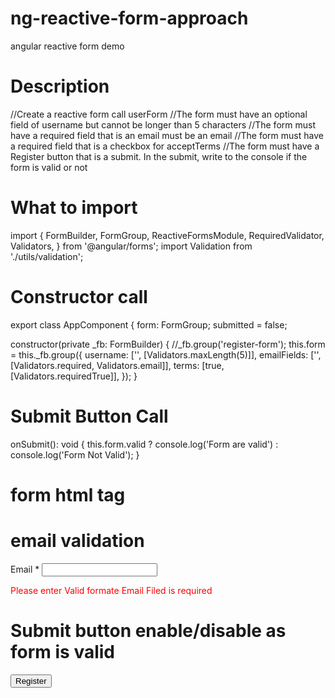 # ng-reactive-form-approach
angular reactive form demo

# Description 
//Create a reactive form call userForm
//The form must have an optional field of username but cannot be longer than 5 characters
//The form must have a required field that is an email must be an email
//The form must have a required field that is a checkbox for acceptTerms
//The form must have a Register button that is a submit. In the submit, write to the console if the form is valid or not


# What to import
import {
  FormBuilder,
  FormGroup,
  ReactiveFormsModule,
  RequiredValidator,
  Validators,
} from '@angular/forms';
import Validation from './utils/validation';

# Constructor call
export class AppComponent {
  form: FormGroup;
  submitted = false;

  constructor(private _fb: FormBuilder) {
    //_fb.group('register-form');
    this.form = this._fb.group({
      username: ['', [Validators.maxLength(5)]],
      emailFields: ['', [Validators.required, Validators.email]],
      terms: [true, [Validators.requiredTrue]],
    });
  }

# Submit Button Call

onSubmit(): void {
    this.form.valid
      ? console.log('Form are valid')
      : console.log('Form Not Valid');
  }

  # form html tag
  <form class="register-form" [formGroup]="form" (ngSubmit)="onSubmit()">

  # email validation 
  <div class="row mb-3">
        <label>Email *</label>
        <input
          type="email"
          formControlName="emailFields"
          id="email"
          class="form-control"
          required
        />
        <p
          style="color:red"
          *ngIf="
            form?.get('emailFields')?.invalid &&
            form?.get('emailFields')?.touched
          "
        >
          <span *ngIf="form?.get('emailFields')?.errors?.['email']">
            Please enter Valid formate
          </span>
          <span *ngIf="form?.get('emailFields')?.errors?.['required']">
            Email Filed is required
          </span>
        </p>
      </div>

# Submit button enable/disable as form is valid
<div class="row mb-3">
        <button
          [disabled]="form.invalid"
          type="submit"
          class="btn btn-primary float-end"
        >
          Register
        </button>
      </div>


